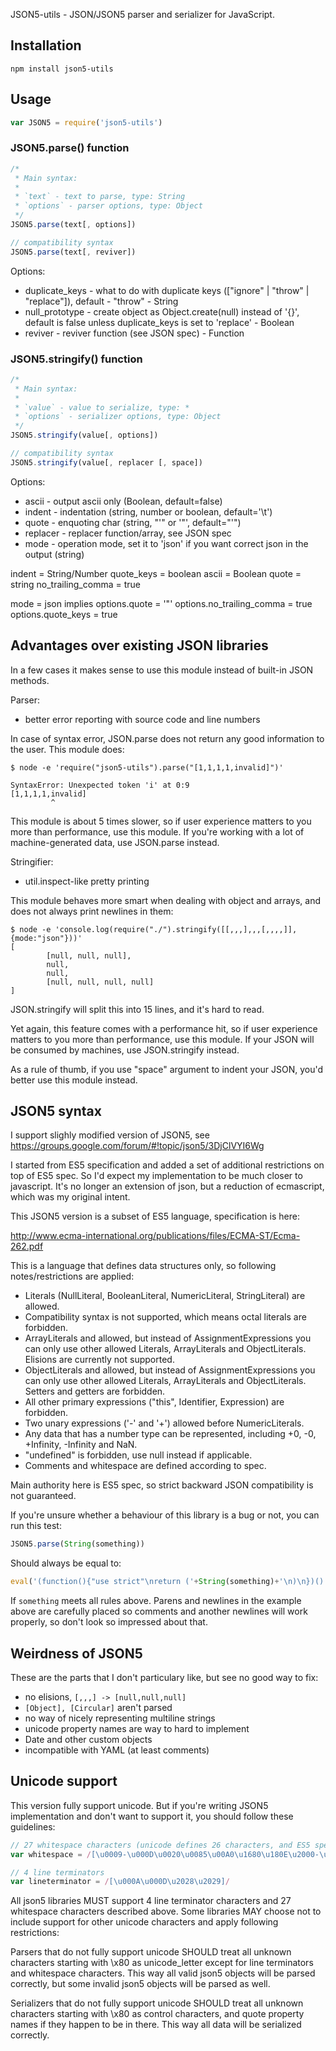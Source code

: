 JSON5-utils - JSON/JSON5 parser and serializer for JavaScript.

## Installation

```
npm install json5-utils 
```

## Usage

```javascript
var JSON5 = require('json5-utils')
```

### JSON5.parse() function

```javascript
/*
 * Main syntax:
 *
 * `text` - text to parse, type: String
 * `options` - parser options, type: Object
 */
JSON5.parse(text[, options])

// compatibility syntax
JSON5.parse(text[, reviver])
```

Options:

 - duplicate\_keys - what to do with duplicate keys (["ignore" | "throw" | "replace"]), default - "throw" - String
 - null\_prototype - create object as Object.create(null) instead of '{}', default is false unless duplicate\_keys is set to 'replace' - Boolean
 - reviver - reviver function (see JSON spec) - Function

### JSON5.stringify() function

```javascript
/*
 * Main syntax:
 *
 * `value` - value to serialize, type: *
 * `options` - serializer options, type: Object
 */
JSON5.stringify(value[, options])

// compatibility syntax
JSON5.stringify(value[, replacer [, space])
```

Options:

 - ascii - output ascii only (Boolean, default=false)
 - indent - indentation (string, number or boolean, default='\t')
 - quote - enquoting char (string, "'" or '"', default="'")
 - replacer - replacer function/array, see JSON spec
 - mode - operation mode, set it to 'json' if you want correct json in the output (string)

indent = String/Number
quote\_keys = boolean
ascii = Boolean
quote = string
no\_trailing\_comma = true

mode = json implies
options.quote = '"'
options.no\_trailing\_comma = true
options.quote\_keys = true


## Advantages over existing JSON libraries

In a few cases it makes sense to use this module instead of built-in JSON methods.

Parser:
 - better error reporting with source code and line numbers

In case of syntax error, JSON.parse does not return any good information to the user. This module does:

```
$ node -e 'require("json5-utils").parse("[1,1,1,1,invalid]")'

SyntaxError: Unexpected token 'i' at 0:9
[1,1,1,1,invalid]
         ^
```

This module is about 5 times slower, so if user experience matters to you more than performance, use this module. If you're working with a lot of machine-generated data, use JSON.parse instead.

Stringifier:
 - util.inspect-like pretty printing

This module behaves more smart when dealing with object and arrays, and does not always print newlines in them:

```
$ node -e 'console.log(require("./").stringify([[,,,],,,[,,,,]], {mode:"json"}))'
[
        [null, null, null],
        null,
        null,
        [null, null, null, null]
]
```

JSON.stringify will split this into 15 lines, and it's hard to read.

Yet again, this feature comes with a performance hit, so if user experience matters to you more than performance, use this module. If your JSON will be consumed by machines, use JSON.stringify instead.

As a rule of thumb, if you use "space" argument to indent your JSON, you'd better use this module instead.

## JSON5 syntax

I support slighly modified version of JSON5, see https://groups.google.com/forum/#!topic/json5/3DjClVYI6Wg

I started from ES5 specification and added a set of additional restrictions on top of ES5 spec. So I'd expect my implementation to be much closer to javascript. It's no longer an extension of json, but a reduction of ecmascript, which was my original intent.

This JSON5 version is a subset of ES5 language, specification is here:

http://www.ecma-international.org/publications/files/ECMA-ST/Ecma-262.pdf

This is a language that defines data structures only, so following notes/restrictions are applied:

- Literals (NullLiteral, BooleanLiteral, NumericLiteral, StringLiteral) are allowed.
- Compatibility syntax is not supported, which means octal literals are forbidden.
- ArrayLiterals and allowed, but instead of AssignmentExpressions you can only use other allowed Literals, ArrayLiterals and ObjectLiterals. Elisions are currently not supported.
- ObjectLiterals and allowed, but instead of AssignmentExpressions you can only use other allowed Literals, ArrayLiterals and ObjectLiterals. Setters and getters are forbidden.
- All other primary expressions ("this", Identifier, Expression) are forbidden.
- Two unary expressions ('-' and '+') allowed before NumericLiterals.
- Any data that has a number type can be represented, including +0, -0, +Infinity, -Infinity and NaN.
- "undefined" is forbidden, use null instead if applicable.
- Comments and whitespace are defined according to spec.

Main authority here is ES5 spec, so strict backward JSON compatibility is not guaranteed.


If you're unsure whether a behaviour of this library is a bug or not, you can run this test:

```javascript
JSON5.parse(String(something))
```

Should always be equal to:

```javascript
eval('(function(){"use strict"\nreturn ('+String(something)+'\n)\n})()')
```

If `something` meets all rules above. Parens and newlines in the example above are carefully placed so comments and another newlines will work properly, so don't look so impressed about that.


## Weirdness of JSON5

These are the parts that I don't particulary like, but see no good way to fix:

 - no elisions, `[,,,] -> [null,null,null]`
 - `[Object], [Circular]` aren't parsed
 - no way of nicely representing multiline strings
 - unicode property names are way to hard to implement
 - Date and other custom objects
 - incompatible with YAML (at least comments)

## Unicode support

This version fully support unicode. But if you're writing JSON5 implementation and don't want to support it, you should follow these guidelines:

```javascript
// 27 whitespace characters (unicode defines 26 characters, and ES5 spec also adds \uFEFF as a whitespace)
var whitespace = /[\u0009-\u000D\u0020\u0085\u00A0\u1680\u180E\u2000-\u200A\u2028\u2029\u202F\u205F\u3000\uFEFF]/

// 4 line terminators
var lineterminator = /[\u000A\u000D\u2028\u2029]/
```

All json5 libraries MUST support 4 line terminator characters and 27 whitespace characters described above. Some libraries MAY choose not to include support for other unicode characters and apply following restrictions:

Parsers that do not fully support unicode SHOULD treat all unknown characters starting with \x80 as unicode\_letter except for line terminators and whitespace characters. This way all valid json5 objects will be parsed correctly, but some invalid json5 objects will be parsed as well.

Serializers that do not fully support unicode SHOULD treat all unknown characters starting with \x80 as control characters, and quote property names if they happen to be in there. This way all data will be serialized correctly.
